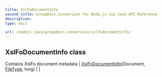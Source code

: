 ```yaml
---
title: XslFoDocumentInfo
second_title: GroupDocs.Conversion for Node.js via Java API Reference
description: 
type: docs

url: /nodejs-java/groupdocs.conversion/xslfodocumentinfo/
---
```


## XslFoDocumentInfo class
Contains XslFo document metadata
| [XslFoDocumentInfo](xslfodocumentinfo)(Document, [FileType](../filetype), long) |  |

